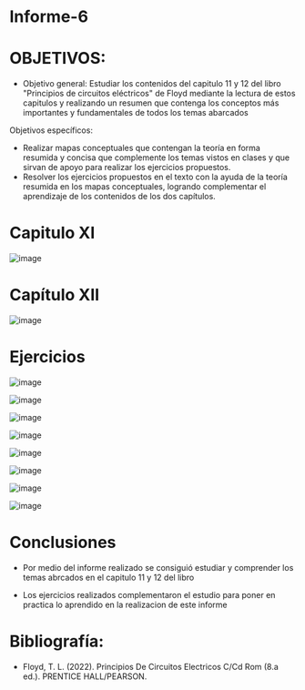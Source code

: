 # Informe-6
# OBJETIVOS:

* Objetivo general: Estudiar los contenidos del capitulo 11 y 12 del libro "Principios de circuitos eléctricos" de Floyd mediante la lectura de estos capitulos y realizando un resumen que contenga los conceptos más importantes y fundamentales de todos los temas abarcados

Objetivos específicos:

* Realizar mapas conceptuales que contengan la teoría en forma resumida y concisa que complemente los temas vistos en clases y que sirvan de apoyo para realizar los ejercicios propuestos.
* Resolver los ejercicios propuestos en el texto con la ayuda de la teoría resumida en los mapas conceptuales, logrando complementar el aprendizaje de los contenidos de los dos capítulos.

# Capitulo XI

![image](https://user-images.githubusercontent.com/105675868/178866441-f9dfc174-5e99-4430-9a60-37c422025290.png)

# Capítulo XII

![image](https://user-images.githubusercontent.com/105675868/178866552-d788576e-e049-42b2-a6b9-7757939740c1.png)

# Ejercicios

![image](https://user-images.githubusercontent.com/105675868/178866632-fcb030b8-ab11-4ad0-b038-9fc00d312e43.png)

![image](https://user-images.githubusercontent.com/105675868/178866666-8d6e3c66-1d25-4d85-abe5-302e99421f59.png)

![image](https://user-images.githubusercontent.com/105675868/178866703-460d0d11-25f3-4ff5-88f8-3435e764d3ea.png)

![image](https://user-images.githubusercontent.com/105675868/178866735-a7c80e1b-8351-4f05-9913-8a1db03256b4.png)

![image](https://user-images.githubusercontent.com/105675868/178866765-6be95ada-74c0-4f16-ac5e-9ab6d637945d.png)

![image](https://user-images.githubusercontent.com/105675868/178866851-4f66863d-2399-4d3a-951f-eef16c4cdfe7.png)

![image](https://user-images.githubusercontent.com/105675868/178866889-02310087-5c03-410b-b28d-260cd6ac5ff6.png)

![image](https://user-images.githubusercontent.com/105675868/178866912-368dffda-e6ba-46d6-806d-afd3c02c74a0.png)

# Conclusiones

* Por medio del informe realizado se consiguió estudiar y comprender los temas abrcados en el capitulo 11 y 12 del libro

* Los ejercicios realizados complementaron el estudio para poner en practica lo aprendido en la realizacion de este informe

# Bibliografía:

* Floyd, T. L. (2022). Principios De Circuitos Electricos C/Cd Rom (8.a ed.). PRENTICE HALL/PEARSON.



